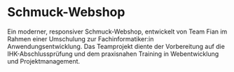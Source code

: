# Schmuck-Webshop
Ein moderner, responsiver Schmuck-Webshop, entwickelt von Team Fian im Rahmen einer Umschulung zur Fachinformatiker:in Anwendungsentwicklung. Das Teamprojekt diente der Vorbereitung auf die IHK-Abschlussprüfung und dem praxisnahen Training in Webentwicklung und Projektmanagement.

